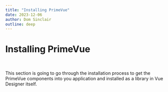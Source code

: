 ```yaml
---
title: "Installing PrimeVue"
date: 2023-12-06
author: Dom Sinclair
outline: deep
---
```


# Installing PrimeVue

<br>

This section is going to go through the installation process to get the PrimeVue components into you application and installed as a library in Vue Designer itself.
